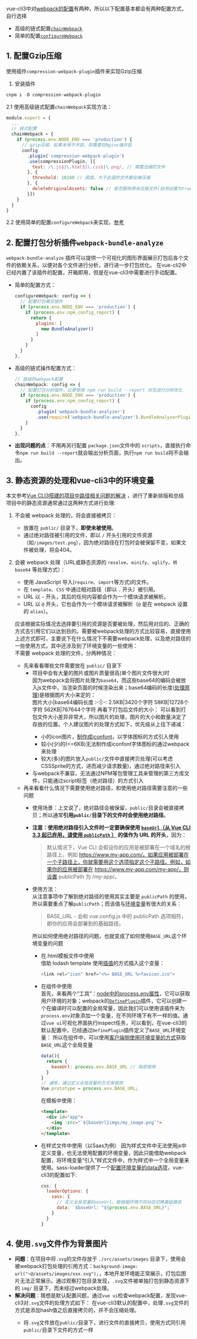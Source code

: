 vue-cli3中对[webpack的配置](https://cli.vuejs.org/zh/guide/webpack.html#webpack-相关)有两种，所以以下配置基本都会有两种配置方式，自行选择
  - 高级的链式配置[`chainWebpack`](https://cli.vuejs.org/zh/guide/webpack.html#%E9%93%BE%E5%BC%8F%E6%93%8D%E4%BD%9C-%E9%AB%98%E7%BA%A7)
  - 简单的配置[`configureWebpack`](https://cli.vuejs.org/zh/guide/webpack.html#%E7%AE%80%E5%8D%95%E7%9A%84%E9%85%8D%E7%BD%AE%E6%96%B9%E5%BC%8F)
## 1. 配置Gzip压缩
使用插件`compression-webpack-plugin`插件来实现Gzip压缩
1. 安装插件
  ```js
  cnpm i -D compression-webpack-plugin
  ```
2.1 使用高级链式配置`chainWebpack`实现方法：
  ```js
  module.export = {
    ...
    // 链式配置
    chainWebpack = {
      if (process.env.NODE_ENV === 'production') {
        // gzip压缩，如果本地不开启，则需要在Nginx端开启
        config
          .plugin('compression-webpack-plugin')
          .use(compressionPlugin, [{
            test: /\.js$|\.html$|\.css$|\.png/, // 需要压缩的文件
          }, {
            threshold: 10240 // 阈值，大于此值的文件都会被压缩
          }, {
            deleteOriginalAssets: false // 是否删除原未压缩文件(经测设置为true并未删除)
          }])
      }
    }
  }
  ```
2.2 使用简单的配置`configureWebpack`来实现，[参考](https://www.cnblogs.com/yangshifu/p/9724709.html)
## 2. 配置打包分析插件`webpack-bundle-analyze`
`webpack-bundle-analyze` 插件可以提供一个可视化的图形界面展示打包后各个文件的依赖关系，以便对各个文件进行分析，进行进一步打包优化。
在vue-cli2中已经内置了该插件的配置，开箱即用，但是在vue-cli3中需要进行手动配置。
- 简单的配置方式：
  ```js  
  configureWebpack: config => {
    // 配置打包概览插件
    if (process.env.NODE_ENV === 'production') {
      if (process.env.npm_config_report) {
        return {
          plugins: [
            new BundleAnalyzer()
          ]
        }
      }
    }
  },
  ```
- 高级的链式操作配置方式：
  ```js
  // 高级的webpack配置
  chainWebpack: config => {
    // 配置打包分析插件，以便使用 npm run build --report 对包进行分析优化
    if (process.env.NODE_ENV === 'production') {
      if (process.env.npm_config_report) {
        config
          .plugin('webpack-bundle-analyzer')
          .use(require('webpack-bundle-analyzer').BundleAnalyzerPlugin)
      }
    }
  },
  ```
- **出现问题的点**：不用再另行配置 `package.json`文件中的 `scripts`，直接执行命令`npm run build --report`就会输出分析页面，执行`npm run build`将不会输出。
## 3. 静态资源的处理和vue-cli3中的环境变量
本文参考[Vue CLI3搭建的项目中路径相关问题的解决](https://www.jb51.net/article/147558.htm) ，进行了重新排版和总结  
项目中的静态资源通常通过这两种方式进行处理:  
1. 不会被 webpack 处理的，将会直接被拷贝：
    - 放置在 `public/` 目录下，**即使未被使用**。
    - 通过绝对路径被引用的文件，即以 `/` 开头引用的文件资源（如`/images/test.png`），因为绝对路径在打包时会被保留不变，如果文件被处理，将会404。
2. 会被 webpack 处理（URL或静态资源的 `resolve`、`minify`、`uglify`、`转 base64` 等处理方式）：
    - 使用 JavaScript 导入(`require`、`import`等方式)的文件。
    - 在 `template`、`CSS` 中通过相对路径（即以 `.` 开头）被引用。
    - URL 以 `~` 开头，其后的任何内容都会作为一个模块请求被解析。
    - URL 以 `@` 开头，它也会作为一个模块请求被解析（`@` 是在 webpack 设置的 `alias`）。

    应该根据实际情况去选择要引用的资源是否要被处理，然后用对应的、正确的方式去引用它们以达到目的。需要被webpack处理的方式比较容易，直接使用上述方式即可，主要说下在什么情况下不需要webpack处理，以及绝对路径的一些使用方式，其中还涉及到了环境变量的一些使用：    
    不需要 webpack 处理的文件，分两种情况：
      - 先来看看哪些文件需要放在 `public/` 目录下  
        - 项目中会有大量的图片或图片质量很高(单个图片文件很大)时  
          因为webpack会将图片处理为`base64`，而这些base64的编码会被放入js文件中，当渲染页面的时候渲染出来；base64编码的长度([处理原理](https://segmentfault.com/q/1010000000456088))是根据图片大小来定的：  
          图片大小|base64编码长度
          :-:|:-:
          2.5KB|3420个字符
          58KB|12726个字符
          562KB|767644个字符
          再看下打包后文件的大小：
          <img-show :img-info="{src:'https://i.loli.net/2019/11/05/oH5m6lFDZfVnw79.png',description:'打包2.5KB的图片'}"/>
          <img-show :img-info="{src:'https://i.loli.net/2019/11/05/W5mcONpZqHhEP8z.jpg',description:'打包562KB的图片'}"/>
          可以看到打包文件大小差异非常大，所以图片的处理，图片的大小和数量决定了存放的位置。个人建议图片的处理方式如下，优先级从上往下递减：
            - 小的icon图片，[制作成iconfont](https://www.iconfont.cn/help/detail?spm=a313x.7781069.1998910419.d8d11a391&helptype=code)，以字体图标的方式引入使用
            - 较小(少)的(<=6KB)无法制作成iconfont字体图标的通过webpack来处理 
            - 较大(多)的图片放入`public/`文件中直接拷贝处理(可以考虑CSSSprite的方式，进而减少请求数量)，通过绝对路径来引入
        - 与webpack不兼容，无法通过NPM等包管理工具来管理的第三方库文件，只能通过script标签（绝对路径）的方式引入
      - 再来看看什么情况下需要使用绝对路径，和使用绝对路径需要注意的一些问题  
          - 使用场景：上文说了，绝对路径会被保留，`public/`目录会被直接拷贝；所以通常**引用`public/`目录下的文件时会使用绝对路径**。
          - **注意：使用绝对路径引入文件时一定要确保使用 [`baseUrl`（从 Vue CLI 3.3 起已弃用，请使用 `publicPath` ）](https://cli.vuejs.org/zh/config/#publicpath) 的值作为 URL 的开头**，因为：
            > 默认情况下，Vue CLI 会假设你的应用是被部署在一个域名的根路径上，例如 https://www.my-app.com/。如果应用被部署在一个子路径上，你就需要用这个选项指定这个子路径。例如，如果你的应用被部署在 https://www.my-app.com/my-app/，则设置 publicPath 为 /my-app/。
          - 使用方法：  
            从注意事项中了解到绝对路径的使用其实主要是 `publicPath` 的使用，所以需要重点了解`publicPath`；而该值与[环境变量](https://cli.vuejs.org/zh/guide/mode-and-env.html#环境变量和模式)有很大的关系：
              > BASE_URL - 会和 vue.config.js 中的 publicPath 选项相符，即你的应用会部署到的基础路径。
              
            所以如何使用绝对路径的问题，也就变成了如何使用`BASE_URL`这个环境变量的问题
            - 在.html模板文件中使用  
              借助 lodash template 使用[插值](https://cli.vuejs.org/zh/guide/html-and-static-assets.html#插值)的方式插入这个变量：
              ```js
              <link rel="icon" href="<%= BASE_URL %>favicon.ico">
              ```
            - 在组件中使用  
              首先，来看两个“工具”：[node中的process.env属性](http://nodejs.cn/api/process.html#process_process_env)，它可以获取用户环境的对象；webpack的[`DefinePlugin`](https://www.webpackjs.com/plugins/define-plugin/#用法)插件，它可以创建一个在编译时可以配置的全局常量，因此我们可以使用该插件来为`process.env`对象添加一个变量，在不同环境下有不一样的值。通过`vue ui`可视化界面执行inspect任务，可以看到，在vue-cli3的默认配置中，已经通过`DefinePlugin`插件定义了`BASE_URL`环境变量： 
              <img-show :img-info="{src:'https://i.loli.net/2019/11/05/Bt51FrwfPhgOvqC.png',description:'开发环境'}" />
              <img-show :img-info="{src:'https://i.loli.net/2019/11/05/Bt51FrwfPhgOvqC.png',description:'生产环境'}" />
              所以在组件中，可以使用[客户端侧使用环境变量的方式](https://cli.vuejs.org/zh/guide/mode-and-env.html#在客户端侧代码中使用环境变量)获取`BASE_URL`这个全局变量
              ```js
              data(){
                return {
                  baseUrl: process.env.BASE_URL // 局部使用
                }
              }
              // 通常，通过定义全局变量的方式来使用
              Vue.prototype = process.env.BASE_URL;
              ```
              在模板中使用：
              ```html
              <template>
                <div id="app">
                  <img :src="`${baseUrl}imgs/my_image.png`">
                </div>
              </template>
              ```
            - 在样式文件中使用（以Saas为例）
              因为样式文件中无法使用js中定义变量，也无法使用配置的环境变量，因此只能借助webpack配置，将环境变量“引入”样式文件中，作为样式中一个全局变量来使用。sass-loader提供了一个[配置环境变量的data选项](https://webpack.docschina.org/loaders/sass-loader/#-环境变量)，vue-cli3的配置如下:
              ```js
              css: {
                loaderOptions: {
                  sass: {
                    // 定义全局变量$baseUrl，能根据环境不同动态切换基础路径
                    data: `$baseUrl: "${process.env.BASE_URL}";`
                  }
                }
              }
              ```
## 4. 使用`.svg`文件作为背景图片
- **问题**：在项目中将`.svg`的文件存放于 `./src/assets/images` 目录下，使用会被webpack打包处理的引用方式：`background-image: url("~@/assets/images/xxx.svg");`，本地开发环境能正常展示，打包后图片无法正常展示。通过观察打包目录发现，`.svg`文件被单独打包到静态资源下的 `img/` 目录下，而未经过webpack处理。
- **解决问题**：猜想是默认配置问题，通过`vue ui`检查webpack配置，发现vue-cli3对`.svg`文件的处理方式如下：
  <img-show :img-info="{src:'https://i.loli.net/2019/11/05/NqfCF4PR5TuctaY.png',description:'默认配置'}" />
在vue-cli3默认的配置中，处理`.svg`文件的方式是添加hash值之后直接拷贝的，并不会压缩处理。
  - 将`.svg`文件放在`public/`目录下，进行文件的直接拷贝，使用方式同引用`public/`目录下文件的方式一样